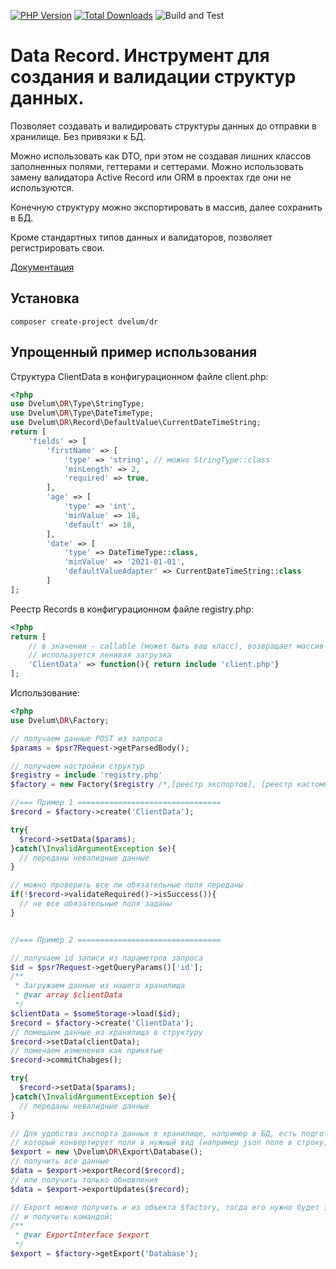 [![PHP Version](https://img.shields.io/badge/php-7.4%2B-blue.svg)](https://packagist.org/packages/dvelum/dr)
[![Total Downloads](https://img.shields.io/packagist/dt/dvelum/dr.svg?style=flat-square)](https://packagist.org/packages/dvelum/dr)
![Build and Test](https://github.com/dvelum/dvr/workflows/Build%20and%20Test/badge.svg?branch=develop&event=push)
# Data Record. Инструмент для создания и валидации структур данных.

Позволяет создавать и валидировать структуры данных до отправки в хранилище. Без привязки к БД. 

Можно использовать как DTO, при этом не создавая лишних классов заполненных полями, геттерами и сеттерами.
Можно использовать замену валидатора Active Record или ORM в проектах где они не используются.

Конечную структуру можно экспортировать в массив, далее сохранить в БД.

Кроме стандартных типов данных и валидаторов, позволяет регистрировать свои.

[Документация](docs/readme.md)

## Установка

`composer create-project dvelum/dr`


## Упрощенный пример использования
Структура ClientData в конфигурационном файле client.php:
```php
<?php
use Dvelum\DR\Type\StringType;
use Dvelum\DR\Type\DateTimeType;
use Dvelum\DR\Record\DefaultValue\CurrentDateTimeString;
return [
    'fields' => [
        'firstName' => [
            'type' => 'string', // можно StringType::class
            'minLength' => 2,
            'required' => true,
        ],
        'age' => [
            'type' => 'int',
            'minValue' => 18,
            'default' => 18,
        ],
        'date' => [
            'type' => DateTimeType::class,
            'minValue' => '2021-01-01',
            'defaultValueAdapter' => CurrentDateTimeString::class
        ]
];
```

Реестр Records в конфигурационном файле registry.php:

```php
<?php
return [
	// в значении - callable (может быть ваш класс), возвращает массив конфигурации, 
	// используется ленивая загрузка
    'ClientData' => function(){ return include 'client.php'}
];

```

Использование: 

```php
<?php
use Dvelum\DR\Factory;

// получаем данные POST из запроса
$params = $psr7Request->getParsedBody();

// получаем настройки структур
$registry = include 'registry.php'
$factory = new Factory($registry /*,[реестр экспортов], [реестр кастомных типов]*/);

//=== Пример 1 ================================
$record = $factory->create('ClientData');

try{
  $record->setData($params);
}catch(\InvalidArgumentException $e){
  // переданы невалидные данные
}

// можно проверить все ли обязательные поля переданы
if(!$record->validateRequired()->isSuccess()){
  // не все обязательные поля заданы
}


//=== Пример 2 ================================

// получаем id записи из параметров запроса
$id = $psr7Request->getQueryParams()['id'];
/**
 * Загружаем данные из нашего хранилища
 * @var array $clientData 
 */
$clientData = $someStorage->load($id);
$record = $factory->create('ClientData');
// помещаем данные из хранилища в структуру
$record->setData(clientData);
// помечаем изменения как принятые
$record->commitChabges();

try{
  $record->setData($params);
}catch(\InvalidArgumentException $e){
  // переданы невалидные данные
}

// Для удобства экспорта данных в хранилище, например в БД, есть подготовленный класс экспорта, 
// который конвертирует поля в нужный вид (например json поле в строку, DateTime в строку формата 'Y-m-d H:i:s')
$export = new \Dvelum\DR\Export\Database();
// получить все данные
$data = $export->exportRecord($record);
// или получить только обновления
$data = $export->exportUpdates($record);

// Export можно получить и из объекта $factory, тогда его нужно будет зарегистрировать при создании $factory
// и получить командой:
/**
 * @var ExportInterface $export
 */
$export = $factory->getExport('Database');



